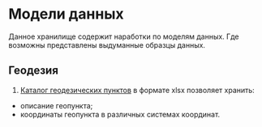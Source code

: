 # Модели данных

Данное хранилище содержит наработки по моделям данных. Где возможны представлены выдуманные образцы данных.

## Геодезия
1. [Каталог геодезических пунктов](./geodesy/geopoints.xlsx) в формате xlsx позволяет хранить:
- описание геопункта;
- координаты геопункта в различных системах координат.

